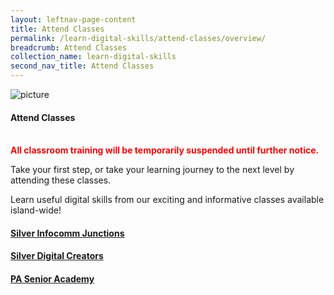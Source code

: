 ```yaml
---
layout: leftnav-page-content
title: Attend Classes
permalink: /learn-digital-skills/attend-classes/overview/
breadcrumb: Attend Classes
collection_name: learn-digital-skills
second_nav_title: Attend Classes
---
```


![picture](/images/learn-digital-skills/attend-classes.jpg)

#### Attend Classes
<br><span style="color:red"><b>All classroom training will be temporarily suspended until further notice.</b></span>

Take your first step, or take your learning journey to the next level by attending these classes.

Learn useful digital skills from our exciting and informative classes available island-wide! <br>
#### [Silver Infocomm Junctions](/learn-digital-skills/attend-classes/silver-infocomm-junctions/)<br>
#### [Silver Digital Creators](/learn-digital-skills/attend-classes/silver-digital-creators/)<br>
#### [PA Senior Academy](/learn-digital-skills/attend-classes/pa-silver-academy/)<br>
